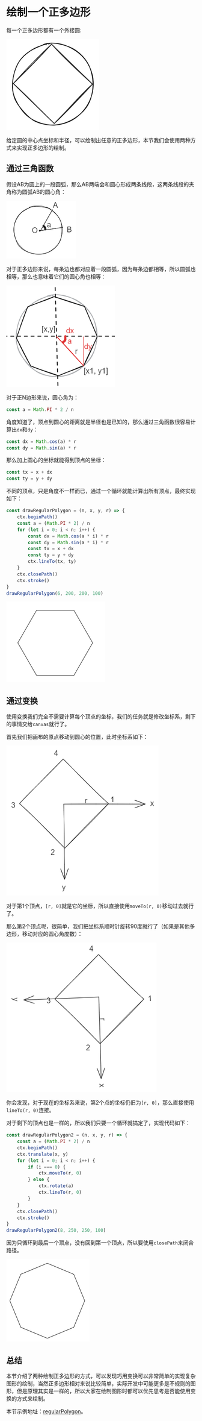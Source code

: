 # 绘制一个正多边形

每一个正多边形都有一个外接圆:

![image-20231101163402751](./assets/image-20231101163402751.png)

给定圆的中心点坐标和半径，可以绘制出任意的正多边形，本节我们会使用两种方式来实现正多边形的绘制。

## 通过三角函数

假设AB为圆上的一段圆弧，那么AB两端会和圆心形成两条线段，这两条线段的夹角称为圆弧AB的圆心角：



![image-20231101170505178](./assets/image-20231101170505178.png)

对于正多边形来说，每条边也都对应着一段圆弧，因为每条边都相等，所以圆弧也相等，那么也意味着它们的圆心角也相等：



![image-20231101165811009](./assets/image-20231101165811009.png)

对于正N边形来说，圆心角为：

```js
const a = Math.PI * 2 / n
```

角度知道了，顶点到圆心的距离就是半径也是已知的，那么通过三角函数很容易计算出`dx`和`dy`：

```js
const dx = Math.cos(a) * r
const dy = Math.sin(a) * r
```

那么加上圆心的坐标就能得到顶点的坐标：

```js
const tx = x + dx
const ty = y + dy
```

不同的顶点，只是角度不一样而已，通过一个循环就能计算出所有顶点，最终实现如下：

```js
const drawRegularPolygon = (n, x, y, r) => {
    ctx.beginPath()
    const a = (Math.PI * 2) / n
    for (let i = 0; i < n; i++) {
        const dx = Math.cos(a * i) * r
        const dy = Math.sin(a * i) * r
        const tx = x + dx
        const ty = y + dy
        ctx.lineTo(tx, ty)
    }
    ctx.closePath()
    ctx.stroke()
}
drawRegularPolygon(6, 200, 200, 100)
```

![image-20231101173955404](./assets/image-20231101173955404.png)

## 通过变换

使用变换我们完全不需要计算每个顶点的坐标，我们的任务就是修改坐标系，剩下的事情交给`canvas`就行了。

首先我们把画布的原点移动到圆心的位置，此时坐标系如下：

![image-20231101175256949](./assets/image-20231101175256949.png)

对于第1个顶点，`[r, 0]`就是它的坐标，所以直接使用`moveTo(r, 0)`移动过去就行了。

那么第2个顶点呢，很简单，我们把坐标系顺时针旋转90度就行了（如果是其他多边形，移动对应的圆心角度数）：

![image-20231101175354117](./assets/image-20231101175354117.png)

你会发现，对于现在的坐标系来说，第2个点的坐标仍旧为`[r, 0]`，那么直接使用`lineTo(r, 0)`连接。

对于剩下的顶点也是一样的，所以我们只要一个循环就搞定了，实现代码如下：

```js
const drawRegularPolygon2 = (n, x, y, r) => {
    const a = (Math.PI * 2) / n
    ctx.beginPath()
    ctx.translate(x, y)
    for (let i = 0; i < n; i++) {
        if (i === 0) {
            ctx.moveTo(r, 0)
        } else {
            ctx.rotate(a)
            ctx.lineTo(r, 0)
        }
    }
    ctx.closePath()
    ctx.stroke()
}
drawRegularPolygon2(8, 250, 250, 100)
```

因为只循环到最后一个顶点，没有回到第一个顶点，所以要使用`closePath`来闭合路径。

![image-20231101175656439](./assets/image-20231101175656439.png)

## 总结

本节介绍了两种绘制正多边形的方式，可以发现巧用变换可以非常简单的实现复杂图形的绘制，当然正多边形相对来说比较简单，实际开发中可能更多是不规则的图形，但是原理其实是一样的，所以大家在绘制图形时都可以优先思考是否能使用变换的方式来绘制。

本节示例地址：[regularPolygon](https://wanglin2.github.io/canvas-demos/#/regularPolygon)。